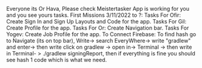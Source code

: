 Everyone its Or Hava, Please check Meistertasker App is working for you and you see yours tasks.
First Missions 3/11/2022 to ?:
Tasks For Ofir: Create Sign In and Sign Up Layouts and Code for the app.
Tasks For Gil: Create Profile for the app.
Tasks For Or: Create Navigation bar.
Tasks For Yogev: Create Job Profile for the app.
To Connect Firebase: 
    To find hash go to Navigate (its on top bar), Write-> search EveryWhere-> write "gradlew" and enter-> then write click on gradlew ->
     open in-> Terminal -> then write in Terminal- > ./gradlew signingReport, then if everything is fine you should see hash 1 code which is what we need.

